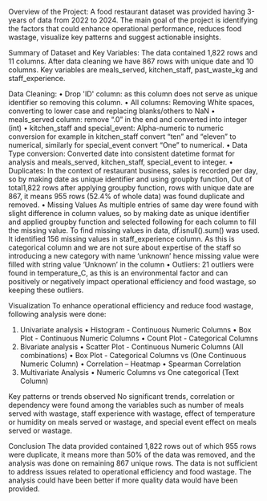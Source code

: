 Overview of the Project:
A food restaurant dataset was provided having 3-years of data from 2022 to 2024. The main goal of the project is identifying the factors that could enhance operational performance, reduces food wastage, visualize key patterns and suggest actionable insights.

Summary of Dataset and Key Variables:
The data contained 1,822 rows and 11 columns. After data cleaning we have 867 rows with unique date and 10 columns. Key variables are meals_served, kitchen_staff, past_waste_kg and staff_experience.

Data Cleaning:
•	Drop 'ID' column: as this column does not serve as unique identifier so removing this column.
•	All columns: Removing White spaces, converting to lower case and replacing blanks/others to NaN
•	meals_served column: remove “.0” in the end and converted into integer (int)
•	kitchen_staff and special_event: Alpha-numeric to numeric conversion for example in kitchen_staff convert “ten” and “eleven” to numerical, similarly for special_event convert “One” to numerical.
•	Data Type conversion: Converted date into consistent datetime format for analysis and meals_served, kitchen_staff, special_event to integer.
•	Duplicates: 
In the context of restaurant business, sales is recorded per day, so by making date as unique identifier and using groupby function, Out of total1,822 rows after applying groupby function, rows with unique date are 867, it means 955 rows (52.4% of whole data) was found duplicate and removed.
•	Missing Values
 As multiple entries of same day were found with slight difference in column values, so by making date as unique identifier and applied groupby function and selected following for each column to fill the missing value.
 To find missing values in data, df.isnull().sum() was used. It identified 156 missing values in staff_experience column. As this is categorical column and we are not sure about expertise of the staff so introducing a new category with name ‘unknown’ hence  missing value were filled with string value ‘Unknown’ in the column
•	Outliers: 21 outliers were found in temperature_C, as this is an environmental factor and can positively or negatively impact operational efficiency and food wastage, so keeping these outliers.	

Visualization
To enhance operational efficiency and reduce food wastage, following analysis were done:
1.	Univariate analysis 
•	Histogram - Continuous Numeric Columns
•	Box Plot - Continuous Numeric Columns
•	Count Plot - Categorical Columns
2.	Bivariate analysis
•	Scatter Plot - Continuous Numeric Columns (All combinations)
•	Box Plot - Categorical Columns vs (One Continuous Numeric Column)
•	Correlation – Heatmap
•	Spearman Correlation
3.	Multivariate Analysis
•	Numeric Columns vs One categorical (Text Column)

Key patterns or trends observed
No significant trends, correlation or dependency were found among the variables such as number of meals served with wastage, staff experience with wastage, effect of temperature or humidity on meals served or wastage, and special event effect on meals served or wastage.

Conclusion
The data provided contained 1,822 rows out of which 955 rows were duplicate, it means more than 50% of the data was removed, and the analysis was done on remaining 867 unique rows. The data is not sufficient to address issues related to operational efficiency and food wastage.
The analysis could have been better if more quality data would have been provided. 
